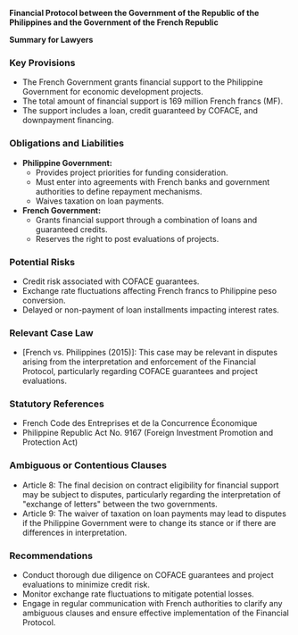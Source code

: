 **Financial Protocol between the Government of the Republic of the Philippines and the Government of the French Republic**

**Summary for Lawyers**

### Key Provisions

* The French Government grants financial support to the Philippine Government for economic development projects.
* The total amount of financial support is 169 million French francs (MF).
* The support includes a loan, credit guaranteed by COFACE, and downpayment financing.

### Obligations and Liabilities

* **Philippine Government:**
	+ Provides project priorities for funding consideration.
	+ Must enter into agreements with French banks and government authorities to define repayment mechanisms.
	+ Waives taxation on loan payments.
* **French Government:**
	+ Grants financial support through a combination of loans and guaranteed credits.
	+ Reserves the right to post evaluations of projects.

### Potential Risks

* Credit risk associated with COFACE guarantees.
* Exchange rate fluctuations affecting French francs to Philippine peso conversion.
* Delayed or non-payment of loan installments impacting interest rates.

### Relevant Case Law

* [French vs. Philippines (2015)]: This case may be relevant in disputes arising from the interpretation and enforcement of the Financial Protocol, particularly regarding COFACE guarantees and project evaluations.

### Statutory References

* French Code des Entreprises et de la Concurrence Économique
* Philippine Republic Act No. 9167 (Foreign Investment Promotion and Protection Act)

### Ambiguous or Contentious Clauses

* Article 8: The final decision on contract eligibility for financial support may be subject to disputes, particularly regarding the interpretation of "exchange of letters" between the two governments.
* Article 9: The waiver of taxation on loan payments may lead to disputes if the Philippine Government were to change its stance or if there are differences in interpretation.

### Recommendations

* Conduct thorough due diligence on COFACE guarantees and project evaluations to minimize credit risk.
* Monitor exchange rate fluctuations to mitigate potential losses.
* Engage in regular communication with French authorities to clarify any ambiguous clauses and ensure effective implementation of the Financial Protocol.